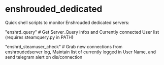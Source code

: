 # enshrouded_dedicated

Quick shell scripts to monitor Enshrouded dedicated servers:

"enshrd_query"            # Get Server_Query infos and Currently connected User list (requires steamquery.py in PATH)

"enshrd_steamuser_check"  # Grab new connections from enshroudedserver log, Maintain list of currently logged in User Name, and send telegram alert on dis/connection
